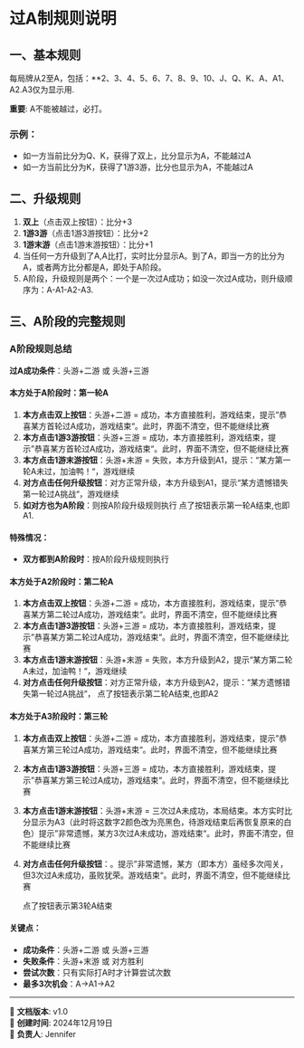 # 过A制规则说明

## 一、基本规则

每局牌从2至A，包括：**2、3、4、5、6、7、8、9、10、J、Q、K、A、A1、A2.A3仅为显示用.

**重要**: A不能被越过，必打。

### 示例：
- 如一方当前比分为Q、K，获得了双上，比分显示为A，不能越过A
- 如一方当前比分为K，获得了1游3游，比分也显示为A，不能越过A

## 二、升级规则

1. **双上**（点击双上按钮）：比分+3
2. **1游3游**（点击1游3游按钮）：比分+2  
3. **1游末游**（点击1游末游按钮）：比分+1
4. 当任何一方升级到了A,A比打，实时比分显示A。到了A，即当一方的比分为A，或者两方比分都是A，即处于A阶段。
5. A阶段，升级规则是两个：一个是一次过A成功；如没一次过A成功，则升级顺序为：A-A1-A2-A3.

## 三、A阶段的完整规则

### A阶段规则总结
  **过A成功条件**：头游+二游 或 头游+三游

#### 本方处于A阶段时：第一轮A
1. **本方点击双上按钮**：头游+二游 = 成功，本方直接胜利，游戏结束，提示”恭喜某方首轮过A成功，游戏结束“。此时，界面不清空，但不能继续比赛
2. **本方点击1游3游按钮**：头游+三游 = 成功，本方直接胜利，游戏结束，提示”恭喜某方首轮过A成功，游戏结束“。此时，界面不清空，但不能继续比赛
3. **本方点击1游末游按钮**：头游+末游 = 失败，本方升级到A1，提示：“某方第一轮A未过，加油鸭！“，游戏继续
4. **对方点击任何升级按钮**：对方正常升级，本方升级到A1，提示“某方遗憾错失第一轮过A挑战“，游戏继续
5. **如对方也为A阶段**：则按A阶段升级规则执行
   点了按钮表示第一轮A结束,也即A1.

#### 特殊情况：
- **双方都到A阶段时**：按A阶段升级规则执行

#### 本方处于A2阶段时：第二轮A
1. **本方点击双上按钮**：头游+二游 = 成功，本方直接胜利，游戏结束，提示”恭喜某方第二轮过A成功，游戏结束“。此时，界面不清空，但不能继续比赛
2. **本方点击1游3游按钮**：头游+三游 = 成功，本方直接胜利，游戏结束，提示”恭喜某方第二轮过A成功，游戏结束“。此时，界面不清空，但不能继续比赛
3. **本方点击1游末游按钮**：头游+末游 = 失败，本方升级到A2，提示“某方第二轮A未过，加油鸭！“，游戏继续
4. **对方点击任何升级按钮**：对方正常升级，本方升级到A2，提示：“某方遗憾错失第一轮过A挑战“，
   点了按钮表示第二轮A结束,也即A2


#### 本方处于A3阶段时：第三轮
1. **本方点击双上按钮**：头游+二游 = 成功，本方直接胜利，游戏结束，提示”恭喜某方第三轮过A成功，游戏结束“。此时，界面不清空，但不能继续比赛
2. **本方点击1游3游按钮**：头游+三游 = 成功，本方直接胜利，游戏结束，提示”恭喜某方第三轮过A成功，游戏结束“。此时，界面不清空，但不能继续比赛
3. **本方点击1游末游按钮**：头游+末游 = 三次过A未成功，本局结束。本方实时比分显示为A3（此时将这数字2颜色改为亮黑色，待游戏结束后再恢复原来的白色）提示”非常遗憾，某方3次过A未成功，游戏结束“。此时，界面不清空，但不能继续比赛
4. **对方点击任何升级按钮**：。提示”非常遗憾，某方（即本方）虽经多次闯关，但3次过A未成功，虽败犹荣。游戏结束“。此时，界面不清空，但不能继续比赛

    点了按钮表示第3轮A结束

#### 关键点：
- **成功条件**：头游+二游 或 头游+三游
- **失败条件**：头游+末游 或 对方胜利
- **尝试次数**：只有实际打A时才计算尝试次数
- **最多3次机会**：A→A1→A2






---

📝 **文档版本**: v1.0  
📅 **创建时间**: 2024年12月19日  
👤 **负责人**: Jennifer
